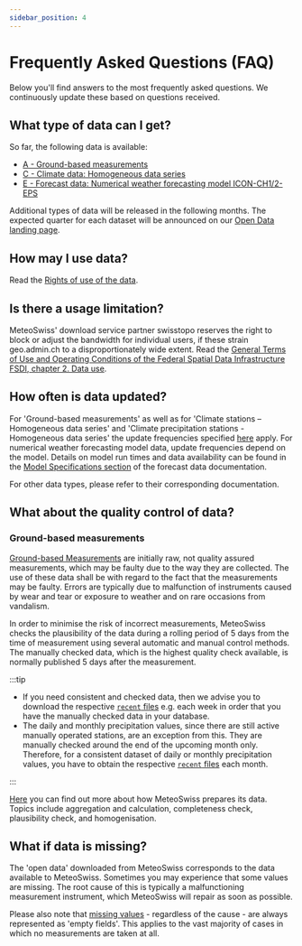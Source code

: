 ```yaml
---
sidebar_position: 4
---
```


# Frequently Asked Questions (FAQ)
Below you'll find answers to the most frequently asked questions. We continuously update these based on questions received.

<!--  TODO: Mögliche weitere Fragen:  -->
<!--  - FAQs geo.admin.ch referenzieren (aamsler)  -->
<!--  - Was ist ein Totalisator? (lim)  -->
<!--  - Welche Daten werden automatisch, welche manuell erhoben? (lim)  -->
<!--  - Warum werden Niederschlagsstationen anders gehandhabt als andere Stationen? (lim)  -->
<!--  - Warum ist eine Niederschlagssstation keine Atmosphärenmessung? (lim)  -->
<!--  - Warum sind Radardaten nicht auch Atmosphärenmessungen? (lim)  -->


## What type of data can I get?
So far, the following data is available:
- [A - Ground-based measurements](/a-data-groundbased)
- [C - Climate data: Homogeneous data series](/c-climate-data)
- [E - Forecast data: Numerical weather forecasting model ICON-CH1/2-EPS](/e-forecast-data/e2-e3-numerical-weather-forecasting-model)

Additional types of data will be released in the following months. The expected quarter for each dataset will be announced on our [Open Data landing page](https://www.meteoswiss.admin.ch/services-and-publications/service/open-data.html).

<!--  [B - Atmosphere measurements](/b-data-atmosphere)  -->
<!--  [D - Radar data](/d-data-radar)  -->

## How may I use data?
Read the [Rights of use of the data](/general/terms-of-use#2-rights-of-use-of-the-data).


## Is there a usage limitation?
MeteoSwiss' download service partner swisstopo reserves the right to block or adjust the bandwidth for individual users, if these strain geo.admin.ch to a disproportionately wide extent. Read the [General Terms of Use and Operating Conditions of the Federal Spatial Data Infrastructure FSDI, chapter 2. Data use](https://www.geo.admin.ch/en/general-terms-of-use-fsdi#2.-Data-use).


## How often is data updated?
For 'Ground-based measurements' as well as for 'Climate stations – Homogeneous data series' and 'Climate precipitation stations - Homogeneous data series' the update frequencies specified [here](/general/download#update-frequency) apply. For numerical weather forecasting model data, update frequencies depend on the model. Details on model run times and data availability can be found in the [Model Specifications section](https://opendatadocs.meteoswiss.ch/e-forecast-data/e2-e3-numerical-weather-forecasting-model#models-specifications) of the forecast data documentation.


For other data types, please refer to their corresponding documentation.

<!-- ### How do I retrieve large quantities of data? -->
<!-- If you want to download large quantities of historical data, we recommend that you use download. --> 
<!-- *You can download .zip files, each containing historic data for a month or year. You are also able to download all historic data by selecting the file all.zip.* -->
<!-- Files contain the same data as in the API and are updated hourly. -->
 
<!--
## What formats does data come in?
...

MeteoSwiss’ open data is retrieved in JSON format (”JavaScript Object Notation”). JSON is a compact file format for the exchange of data. JSON is a text format which is platform- and language agnostic and which can be read by humans as well as machines. The JSON format can easily be converted to other file formats such as .csv or .xml.

All API's return GeoJSON for query responses and the downloaded files from Radar and Forecast APIs are in HDF5 and GRIB format, respectively.
 
Are data available in GIS format?

Data retrieved through the API is only available in JSON format, but DMI's open data can easiliy be imported directly into GIS. Please see our guide.

For QGIS there is a plugin called "DMI Open Data", that can be used to easily import data. Please see our guide. -->


## What about the quality control of data?
<!-- Do not change this title! -->

### Ground-based measurements
[Ground-based Measurements](/a-data-groundbased) are initially raw, not quality assured measurements, which may be faulty due to the way they are collected. The use of these data shall be with regard to the fact that the measurements may be faulty. Errors are typically due to malfunction of instruments caused by wear and tear or exposure to weather and on rare occasions from vandalism. <!-- Wear and tear of the instruments are handled proactively by performing service checks at the stations on a regular basis and changing the instruments within the given time frame. -->

In order to minimise the risk of incorrect measurements, MeteoSwiss checks the plausibility of the data during a rolling period of 5 days from the time of measurement using several automatic and manual control methods. The manually checked data, which is the highest quality check available, is normally published 5 days after the measurement.

:::tip

- If you need consistent and checked data, then we advise you to download the respective [`recent` files](/general/download#update-frequency) e.g. each week in order that you have the manually checked data in your database.
- The daily and monthly precipitation values, since there are still active manually operated stations, are an exception from this. They are manually checked around the end of the upcoming month only. Therefore, for a consistent dataset of daily or monthly precipitation values, you have to obtain the respective [`recent` files](/general/download#update-frequency) each month.

:::

[Here](https://www.meteoswiss.admin.ch/weather/measurement-systems/data-management/data-preparation.html) you can find out more about how MeteoSwiss prepares its data. Topics include aggregation and calculation, completeness check, plausibility check, and homogenisation.

<!--  
### Precipitation radar products 
[Precipitation radar products](/d-radar-data/d1-precipitation-radar-products) ('CombiPrecip') are based on 10min automatic surface measurements and radar data. 

Since some 10min data can be late or missing or there can be any issues with the radar, they are reprocessed automatically 8 days later, including all available and checked 10min automatic measured precipitation values. The published data will be overwritten automatically every 8 days.

:::tip

For the best quality data we therefore recommend to use only the reprocessed data which is more than 8 days old or, if the current data have been used for quick assessment, to dowload the reprocessed data later on.

:::

### Spatial climate data
The daily spatial climate data [`RprelimD`, `TabsD`, `TmaxD`, `TminD` and `SrelD`](/c-climate-data/c3-ground-based-climate-data) are calculated daily, based on the available daily data. 

As noted in the [ground-based measurements](/general/faq#ground-based-measurements)' section above, the data is beeing checked only later on, therefore a later recalculation of the products is necessary. Also the checked manually measured daily precipitation values are included after the end of the month in `RprelimD`, resulting in the `RhiresD` product.

Therefore the `TabsD`, `TmaxD`, `TminD`, `SrelD` and `RhiresD` products are beeing recalculated around the end of each following month (around the 25th) for the last month, to ensure the best available data quality. 
-->

<!-- ### Can I get data from third parties? -->
<!-- It is possible to download data from third parties, if an agreement exists between the third party and MeteoSwiss. The owner of the station is marked in the station metadata file of the respective Open Data product.

*If you have questions regarding data from third parties, please contact the authority responsible for the specific station or the data derived therefrom.* -->


## What if data is missing?
The 'open data' downloaded from MeteoSwiss corresponds to the data available to MeteoSwiss. Sometimes you may experience that some values are missing. The root cause of this is typically a malfunctioning measurement instrument, which MeteoSwiss will repair as soon as possible.

Please also note that [missing values](/general/download#missing-values) - regardless of the cause - are always represented as 'empty fields'. This applies to the vast majority of cases in which no measurements are taken at all.

<!--
## What coordinate system is used for the location of the stations?
*The coordinate system used for the location of the stations is WGS84.*
-->
<!-- ### Why is MeteoSwiss' 1x1km grid data not available as open data? -->
<!-- *The 1x1 km grid is used as an intermediate basis to construct the spatial resolutions 10x10 km, 20x20 km, municipality data and country data. Under certain weather conditions the 1x1 km grid data can be quite imprecise, but by aggregating it to larger areas the uncertainty is reduced. Furthermore, 3rd party data, which MeteoSwiss doesn’t have permission to redistribute, can be deducted directly from the 1x1 km grid data.* -->

<!--
## What if I have questions about the data?
...
-->
<!-- If you have questions regarding data, please contact the authority responsible for the specific station or the data derived therefrom.

You can see the owner of a station by selecting the appropriate Open Data product and then *choosing “Data information” > “Stations”* -->

<!-- ### What kind of optical flow method do you use for MeteoSwiss radar forecast? -->
<!-- In the radar forecast on www.dmi.dk we use Gunnar Farnebäck's dense optical flow algorithm as implemented in OpenCV: https://docs.opencv.org/3.4/de/d9e/classcv_1_1FarnebackOpticalFlow.html

We also use a range of other methods (e.g. Lucas-Kanade optical flow) available in pySTEPS: https://pysteps.readthedocs.io -->
 
<!-- ### Why is radar data in 5 minute intervals on *MeteoSwiss' App and Web* when full-range radar scans are only available in ten minute intervals through the Open Data service? -->
<!-- Radar data on *MeteoSwiss' App and Web* is a special product that *only shows the lowest elevation scan which is gathered every 5 minutes*. This data is currently not a part of MeteoSwiss' Open Data service. -->
 
<!-- ### *Why is the geographical location of the MeteoSwiss' forecast model inaccurate when visualized in certain GIS tools?* -->
<!-- *Depending on which tool or application used to visualize and process the GRIB file, an error in the geographical placement might occur due to a maximal decimal precision of three in GRIB files. Because of the high resolution of the model, a precision of 4 or 5 decimals is needed in certain geographical areas.*

*In order to compensate you have to use the eastern and western reach together with the number of grids all of which are written in the header of the GRIB file, to calculate the grid distance in degrees as shown in the following equation: ((..))*

*A precision of at least five decimals is recommended when using the above equation.*

*Now use the calculated grid distance along with the western reach and the number of grids to calculate the accurate eastern reach by using the following equation: ((..))* -->
